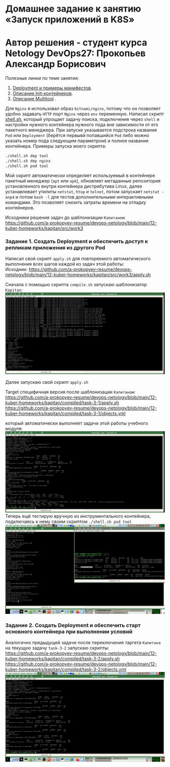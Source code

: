 # Домашнее задание к занятию «Запуск приложений в K8S»
# Автор решения - студент курса Netology DevOps27: Прокопьев Александр Борисович

Полезные линки по теме занятия:

1. [Deployment и примеры манифестов](https://kubernetes.io/docs/concepts/workloads/controllers/deployment/).
2. [Описание Init-контейнеров](https://kubernetes.io/docs/concepts/workloads/pods/init-containers/).
3. [Описание Multitool](https://github.com/wbitt/Network-MultiTool) .

Для `Nginx` я использовал образ `bitnami/nginx`, потому что он позволяет удобно задавать `HTTP` порт `Nginx` через `env` переменную.
Написал скрипт [shell.sh](https://github.com/a-prokopyev-resume/devops-netology/blob/main/12-kuber-homeworks/kapitan/src/work3/shell.sh), который упрощает задачу поиска, подключения через `shell` и настройки нужного контейнера нужного пода вне зависимости от его пакетного менеджера. При запуске указывается подстрока названия `Pod` или `Deployment` (берётся первывй попавшийся `Pod` либо можно указать номер пода следующим параметром) и полное название контейнера.
Примеры запуска моего скрипта:
```
./shell.sh dep tool
./shell.sh dep nginx
./shell.sh pod tool
```
Мой скрипт автоматически определяет используемый в контейнере пакетный менеджер (`apt` или `apk`), обновляет метаданные репозитория установленного внутри контейнера дистрибутива Linux, далее устанавливает утилиты `netstat`, `htop` и `telnet`, потом запускает `netstat -anp4` и потом `bash -l` для тестов дополнительными интерактивными командами. Это позволяет снизить затраты времени на отладку контейнеров.

Исходники решения задач до шаблонизации `Капитаном`: https://github.com/a-prokopyev-resume/devops-netology/blob/main/12-kuber-homeworks/kapitan/src/work3  

### Задание 1. Создать Deployment и обеспечить доступ к репликам приложения из другого Pod

Написал свой скрипт `apply.sh` для повторяемого автоматического выполнения всех шагов каждой из задач этой работы:  
Исходник: https://github.com/a-prokopyev-resume/devops-netology/blob/main/12-kuber-homeworks/kapitan/src/work3/apply.sh  

Сначала с помощью скрипта `compile.sh` запускаю шаблонизатор `Kapitan`:  
![](images/kapitan.jpg)

Далее запускаю свой скрипт `apply.sh`  
  
Target специфичная версия после шаблонизации `Капитаном`:  
https://github.com/a-prokopyev-resume/devops-netology/blob/main/12-kuber-homeworks/kapitan/compiled/task-3-1/apply.sh   
https://github.com/a-prokopyev-resume/devops-netology/blob/main/12-kuber-homeworks/kapitan/compiled/task-3-1/objects.yml  

 который автоматически выполняет задачи этой работы учебного модуля:
![](images/apply.jpg)
Теперь ещё тестирую вручную из инструментального контейнера, подключаясь к нему своим скриптом `./shell.sh pod tool`
![](images/task-3-1-test-ports.jpg)

### Задание 2. Создать Deployment и обеспечить старт основного контейнера при выполнении условий

Аналогично предыдущей задаче после переключения таргета `Капитана` на текущую задачу `task-3-2` запускаю скрипты:  
https://github.com/a-prokopyev-resume/devops-netology/blob/main/12-kuber-homeworks/kapitan/compiled/task-3-2/apply.sh  
https://github.com/a-prokopyev-resume/devops-netology/blob/main/12-kuber-homeworks/kapitan/compiled/task-3-2/objects.yml  
![](images/task-3-2-wait-service.jpg)

